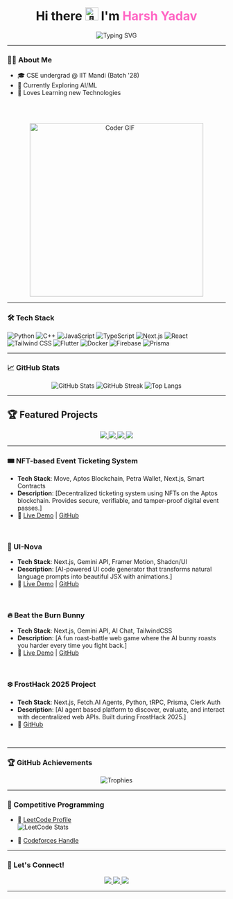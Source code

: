<h1 align="center">
  Hi there <img src="https://em-content.zobj.net/source/microsoft-teams/337/waving-hand_1f44b.png" width="30px" style="display:inline; margin-bottom:5px;" alt="👋"> I'm <span style="color:#ff66c4;">Harsh Yadav</span>
</h1>

<p align="center">
  <img src="https://readme-typing-svg.demolab.com?font=JetBrains+Mono&weight=600&size=22&duration=3000&pause=1000&color=F4C430&center=true&vCenter=true&width=435&lines=CSE+Undergrad+@+IIT+Mandi;AI/ML+Enthusiast;Loves+Solving+Real+Life+Problems;Open+Source+Contributor+%F0%9F%92%BB;Learning+New+Technology+%F0%9F%93%9A" alt="Typing SVG" />
</p>

---

### 🧑‍💻 About Me
- 🎓 CSE undergrad @ IIT Mandi (Batch '28)
- 🔭 Currently Exploring AI/ML
- 🚀 Loves Learning new Technologies

<br>
<br>

<p align="center">
  <img src="https://media.giphy.com/media/qgQUggAC3Pfv687qPC/giphy.gif" width="400" alt="Coder GIF"/>
</p>

---

### 🛠️ Tech Stack

![Python](https://img.shields.io/badge/-Python-3776AB?style=for-the-badge&logo=python&logoColor=white)
![C++](https://img.shields.io/badge/-C++-00599C?style=for-the-badge&logo=c%2B%2B&logoColor=white)
![JavaScript](https://img.shields.io/badge/-JavaScript-F7DF1E?style=for-the-badge&logo=javascript&logoColor=black)
![TypeScript](https://img.shields.io/badge/-TypeScript-3178C6?style=for-the-badge&logo=typescript&logoColor=white)
![Next.js](https://img.shields.io/badge/-Next.js-000000?style=for-the-badge&logo=next.js&logoColor=white)
![React](https://img.shields.io/badge/-React-61DAFB?style=for-the-badge&logo=react&logoColor=black)
![Tailwind CSS](https://img.shields.io/badge/-Tailwind_CSS-38B2AC?style=for-the-badge&logo=tailwind-css&logoColor=white)
![Flutter](https://img.shields.io/badge/-Flutter-02569B?style=for-the-badge&logo=flutter&logoColor=white)
![Docker](https://img.shields.io/badge/-Docker-2496ED?style=for-the-badge&logo=docker&logoColor=white)
![Firebase](https://img.shields.io/badge/-Firebase-FFCA28?style=for-the-badge&logo=firebase&logoColor=black)
![Prisma](https://img.shields.io/badge/-Prisma-2D3748?style=for-the-badge&logo=prisma&logoColor=white)



---

### 📈 GitHub Stats

<p align="center">
  <img src="https://github-readme-stats.vercel.app/api?username=harshyadav028&show_icons=true&theme=radical" alt="GitHub Stats" />
  <img src="https://github-readme-streak-stats.herokuapp.com/?user=harshyadav028&theme=radical" alt="GitHub Streak" />
  <img src="https://github-readme-stats.vercel.app/api/top-langs/?username=harshyadav028&layout=compact&theme=radical" alt="Top Langs" />
</p>

---

## 🏆 Featured Projects

<div align="center">
  <a href="https://github.com/harshyadav028/NFT-based-Event-Ticketing-System">
    <img src="https://github-readme-stats.vercel.app/api/pin/?username=harshyadav028&repo=NFT-based-Event-Ticketing-System&theme=radical" />
  </a>
  <a href="https://github.com/harshyadav028/UI-Nova">
    <img src="https://github-readme-stats.vercel.app/api/pin/?username=harshyadav028&repo=UI-Nova&theme=radical" />
  </a>
  <a href="https://github.com/harshyadav028/Beat-the-Burn-Bunny">
    <img src="https://github-readme-stats.vercel.app/api/pin/?username=harshyadav028&repo=Beat-the-Burn-Bunny&theme=radical" />
  </a>
  <a href="https://github.com/Aman071106/FrostHack2025">
    <img src="https://github-readme-stats.vercel.app/api/pin/?username=Aman071106&repo=FrostHack2025&theme=radical" />
  </a>
</div>

---

### 🎟️ NFT-based Event Ticketing System

- **Tech Stack**: Move, Aptos Blockchain, Petra Wallet, Next.js, Smart Contracts
- **Description**: [Decentralized ticketing system using NFTs on the Aptos blockchain. Provides secure, verifiable, and tamper-proof digital event passes.]
- 🔗 [Live Demo](https://ticket-chain-nft-based-event-ticketing-system.vercel.app/) | [GitHub](https://github.com/harshyadav028/NFT-based-Event-Ticketing-System)

<br clear="right"/>

### 🧬 UI-Nova

- **Tech Stack**: Next.js, Gemini API, Framer Motion, Shadcn/UI
- **Description**: [AI-powered UI code generator that transforms natural language prompts into beautiful JSX with animations.]
- 🔗  [Live Demo](https://ui-nova.vercel.app/) | [GitHub](https://github.com/harshyadav028/UI-Nova)

<br clear="right"/>

### 🔥 Beat the Burn Bunny

- **Tech Stack**: Next.js, Gemini API, AI Chat, TailwindCSS
- **Description**: [A fun roast-battle web game where the AI bunny roasts you harder every time you fight back.]
- 🔗  [Live Demo](https://beat-the-burn-bunny.vercel.app/) | [GitHub](https://github.com/harshyadav028/Beat-the-Burn-Bunny)

<br clear="right"/>

### ❄️ FrostHack 2025 Project

- **Tech Stack**: Next.js, Fetch.AI Agents, Python, tRPC, Prisma, Clerk Auth
- **Description**: [AI agent based platform to discover, evaluate, and interact with decentralized web APIs. Built during FrostHack 2025.]
- 🔗 [GitHub](https://github.com/Aman071106/FrostHack2025)

<br clear="right"/>

---


### 🏆 GitHub Achievements

<p align="center">
  <img src="https://github-profile-trophy.vercel.app/?username=harshyadav028&theme=radical&no-frame=true&column=7" alt="Trophies" />
</p>

---

### 🚀 Competitive Programming

- 🔗 [LeetCode Profile](https://leetcode.com/harsh0248)  
  ![LeetCode Stats](https://leetcard.jacoblin.cool/harsh0248?theme=dark&font=JetBrains+Mono)

- 🔗 [Codeforces Handle](https://codeforces.com/profile/Harsh_Yadav1729)  

---

### 🤝 Let's Connect!

<div align="center">
  <a href="[https://linkedin.com/in/agrim-bansal](https://www.linkedin.com/in/harsh-yadav-40208a333/)" target="_blank">
    <img src="https://img.shields.io/badge/LinkedIn-%230077B5.svg?&style=for-the-badge&logo=linkedin&logoColor=white" />
  </a>
  <a href="https://x.com/HarshYadav7204" target="_blank">
    <img src="https://img.shields.io/badge/Twitter-%231DA1F2.svg?&style=for-the-badge&logo=twitter&logoColor=white" />
  </a>
  <a href="mailto:harsh110406.email@gmail.com" target="_blank">
    <img src="https://img.shields.io/badge/Gmail-%23D14836.svg?&style=for-the-badge&logo=gmail&logoColor=white" />
  </a>
</div>

---
